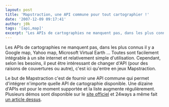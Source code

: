 ```yaml
---
layout: post
title: 'Mapstraction, une API commune pour tout cartographier !'
date: '2007-12-09 09:17:41'
author: j0k
tags: '[api,map]'
excerpt: "Les APIs de cartographies ne manquent pas, dans les plus connus il y a Google map, Yahoo map, Microsoft Virtual Earth ... Toutes sont facilement intégrable à un site internet et relativement simple d'utilisation.     \nCependant, selon les besoins, il peut être intéressant de changer d'API (pour des raisons de couvertures ou autre), c'est ici qu'entre en jeux      …"
---
```


Les APIs de cartographies ne manquent pas, dans les plus connus il y a Google map, Yahoo map, Microsoft Virtual Earth ... Toutes sont facilement intégrable à un site internet et relativement simple d'utilisation.
Cependant, selon les besoins, il peut être intéressant de changer d'API (pour des raisons de couvertures ou autre), c'est ici qu'entre en jeux Mapstraction.

Le but de Mapstraction c'est de fournir une API commune qui permet d'intégrer n'importe quelle API de cartographie disponible. Une dizaine d'APIs est pour le moment supportée et la liste augmente régulièrement.   Plusieurs démos sont disponible sur le [site officiel](http://www.mapstraction.com/) et 24ways a même fait [un article dessus](http://24ways.org/2007/get-to-grips-with-slippy-maps).
